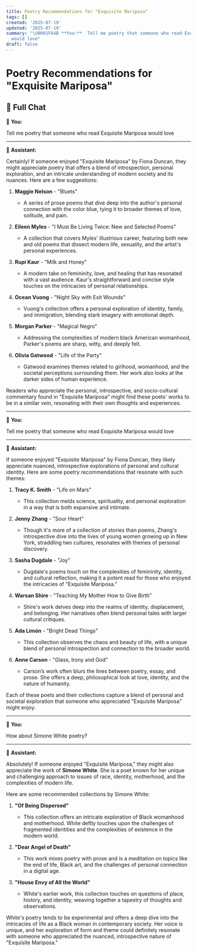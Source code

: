 ```yaml
---
title: Poetry Recommendations for "Exquisite Mariposa"
tags: []
created: '2025-07-19'
updated: '2025-07-19'
summary: "\U0001F64B **You:**  Tell me poetry that someone who read Exquisite Mariposa
  would love"
draft: false
---
```


# Poetry Recommendations for "Exquisite Mariposa"

## 🧠 Full Chat

🙋 **You:**

Tell me poetry that someone who read Exquisite Mariposa would love

---

🤖 **Assistant:**

Certainly! If someone enjoyed "Exquisite Mariposa" by Fiona Duncan, they might appreciate poetry that offers a blend of introspection, personal exploration, and an intricate understanding of modern society and its nuances. Here are a few suggestions:

1. **Maggie Nelson** - "Bluets"
   - A series of prose poems that dive deep into the author's personal connection with the color blue, tying it to broader themes of love, solitude, and pain.

2. **Eileen Myles** - "I Must Be Living Twice: New and Selected Poems"
   - A collection that covers Myles’ illustrious career, featuring both new and old poems that dissect modern life, sexuality, and the artist's personal experiences.

3. **Rupi Kaur** - "Milk and Honey"
   - A modern take on femininity, love, and healing that has resonated with a vast audience. Kaur's straightforward and concise style touches on the intricacies of personal relationships.

4. **Ocean Vuong** - "Night Sky with Exit Wounds"
   - Vuong's collection offers a personal exploration of identity, family, and immigration, blending stark imagery with emotional depth.

5. **Morgan Parker** - "Magical Negro"
   - Addressing the complexities of modern black American womanhood, Parker's poems are sharp, witty, and deeply felt.

6. **Olivia Gatwood** - "Life of the Party"
   - Gatwood examines themes related to girlhood, womanhood, and the societal perceptions surrounding them. Her work also looks at the darker sides of human experience.

Readers who appreciate the personal, introspective, and socio-cultural commentary found in "Exquisite Mariposa" might find these poets' works to be in a similar vein, resonating with their own thoughts and experiences.

---

🙋 **You:**

Tell me poetry that someone who read Exquisite Mariposa would love

---

🤖 **Assistant:**

If someone enjoyed "Exquisite Mariposa" by Fiona Duncan, they likely appreciate nuanced, introspective explorations of personal and cultural identity. Here are some poetry recommendations that resonate with such themes:

1. **Tracy K. Smith** - "Life on Mars"
   - This collection melds science, spirituality, and personal exploration in a way that is both expansive and intimate.

2. **Jenny Zhang** - "Sour Heart"
   - Though it's more of a collection of stories than poems, Zhang's introspective dive into the lives of young women growing up in New York, straddling two cultures, resonates with themes of personal discovery.

3. **Sasha Dugdale** - "Joy"
   - Dugdale's poems touch on the complexities of femininity, identity, and cultural reflection, making it a potent read for those who enjoyed the intricacies of "Exquisite Mariposa."

4. **Warsan Shire** - "Teaching My Mother How to Give Birth"
   - Shire's work delves deep into the realms of identity, displacement, and belonging. Her narratives often blend personal tales with larger cultural critiques.

5. **Ada Limón** - "Bright Dead Things"
   - This collection observes the chaos and beauty of life, with a unique blend of personal introspection and connection to the broader world.

6. **Anne Carson** - "Glass, Irony and God"
   - Carson’s work often blurs the lines between poetry, essay, and prose. She offers a deep, philosophical look at love, identity, and the nature of humanity.

Each of these poets and their collections capture a blend of personal and societal exploration that someone who appreciated "Exquisite Mariposa" might enjoy.

---

🙋 **You:**

How about Simone White poetry?

---

🤖 **Assistant:**

Absolutely! If someone enjoyed "Exquisite Mariposa," they might also appreciate the work of **Simone White**. She is a poet known for her unique and challenging approach to issues of race, identity, motherhood, and the complexities of modern life.

Here are some recommended collections by Simone White:

1. **"Of Being Dispersed"**
   - This collection offers an intricate exploration of Black womanhood and motherhood. White deftly touches upon the challenges of fragmented identities and the complexities of existence in the modern world.

2. **"Dear Angel of Death"**
   - This work mixes poetry with prose and is a meditation on topics like the end of life, Black art, and the challenges of personal connection in a digital age.

3. **"House Envy of All the World"**
   - White's earlier work, this collection touches on questions of place, history, and identity, weaving together a tapestry of thoughts and observations.

White's poetry tends to be experimental and offers a deep dive into the intricacies of life as a Black woman in contemporary society. Her voice is unique, and her exploration of form and theme could definitely resonate with someone who appreciated the nuanced, introspective nature of "Exquisite Mariposa."